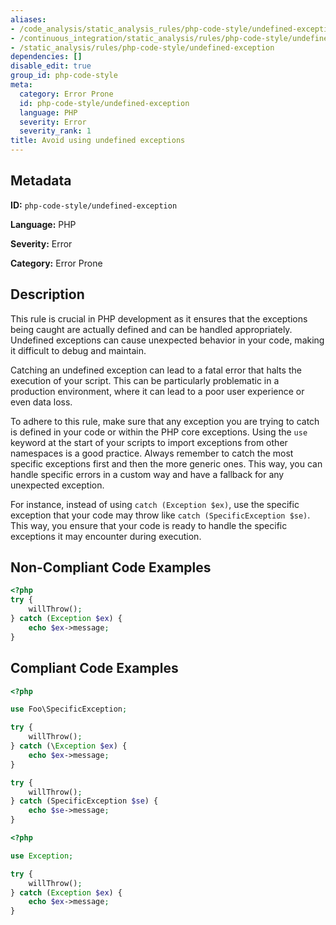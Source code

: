 ```yaml
---
aliases:
- /code_analysis/static_analysis_rules/php-code-style/undefined-exception
- /continuous_integration/static_analysis/rules/php-code-style/undefined-exception
- /static_analysis/rules/php-code-style/undefined-exception
dependencies: []
disable_edit: true
group_id: php-code-style
meta:
  category: Error Prone
  id: php-code-style/undefined-exception
  language: PHP
  severity: Error
  severity_rank: 1
title: Avoid using undefined exceptions
---
```

<!--  SOURCED FROM https://github.com/DataDog/datadog-static-analyzer-rule-docs -->


## Metadata
**ID:** `php-code-style/undefined-exception`

**Language:** PHP

**Severity:** Error

**Category:** Error Prone

## Description
This rule is crucial in PHP development as it ensures that the exceptions being caught are actually defined and can be handled appropriately. Undefined exceptions can cause unexpected behavior in your code, making it difficult to debug and maintain.

Catching an undefined exception can lead to a fatal error that halts the execution of your script. This can be particularly problematic in a production environment, where it can lead to a poor user experience or even data loss.

To adhere to this rule, make sure that any exception you are trying to catch is defined in your code or within the PHP core exceptions. Using the `use` keyword at the start of your scripts to import exceptions from other namespaces is a good practice. Always remember to catch the most specific exceptions first and then the more generic ones. This way, you can handle specific errors in a custom way and have a fallback for any unexpected exception.

For instance, instead of using `catch (Exception $ex)`, use the specific exception that your code may throw like `catch (SpecificException $se)`. This way, you ensure that your code is ready to handle the specific exceptions it may encounter during execution.

## Non-Compliant Code Examples
```php
<?php
try {
    willThrow();
} catch (Exception $ex) {
    echo $ex->message;
}
```

## Compliant Code Examples
```php
<?php

use Foo\SpecificException;

try {
    willThrow();
} catch (\Exception $ex) {
    echo $ex->message;
}

try {
    willThrow();
} catch (SpecificException $se) {
    echo $se->message;
}
```

```php
<?php

use Exception;

try {
    willThrow();
} catch (Exception $ex) {
    echo $ex->message;
}
```
